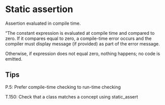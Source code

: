 # Static assertion

Assertion evaluated in compile time. 

“The constant expression is evaluated at compile time and compared to zero. If it compares equal to zero, a compile-time error occurs and the compiler must display message (if provided) as part of the error message.

Otherwise, if expression does not equal zero, nothing happens; no code is emitted.

## Tips 
P.5: Prefer compile-time checking to run-time checking

T.150: Check that a class matches a concept using static_assert